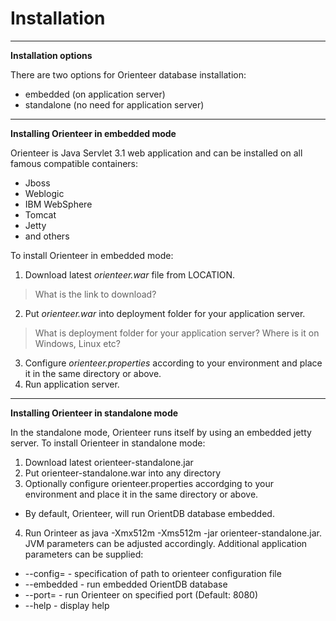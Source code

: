 # Installation
---
**Installation options**

There are two options for Orienteer database installation:
* embedded (on application server)
* standalone (no need for application server)
---
**Installing Orienteer in embedded mode**

Orienteer is Java Servlet 3.1 web application and can be installed on all famous compatible containers:
* Jboss
* Weblogic
* IBM WebSphere
* Tomcat
* Jetty
* and others

To install Orienteer in embedded mode:
1. Download latest *orienteer.war* file from LOCATION.
>What is the link to download?
2. Put *orienteer.war* into deployment folder for your application server.
>What is deployment folder for your application server? Where is it on Windows, Linux etc?
3. Configure *orienteer.properties* according to your environment and place it in the same directory or above.
4. Run application server.

---
**Installing Orienteer in standalone mode**

In the standalone mode, Orienteer runs itself by using an embedded jetty server.
To install Orienteer in standalone mode:
1. Download latest orienteer-standalone.jar
2. Put orienteer-standalone.war into any directory
3. Optionally configure orienteer.properties accordging to your environment and place it in the same directory or above.

  * By default, Orienteer, will run OrientDB database embedded.

4. Run Orinteer as java -Xmx512m -Xms512m -jar orienteer-standalone.jar. JVM parameters can be adjusted accordingly. Additional application parameters can be supplied:
  * --config=<filename> - specification of path to orienteer configuration file
  * --embedded - run embedded OrientDB database
  * --port=<port number> - run Orienteer on specified port (Default: 8080)
  * --help - display help